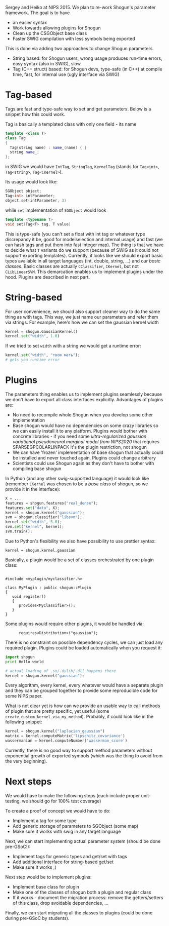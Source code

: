 Sergey and Heiko at NIPS 2015. We plan to re-work Shogun's parameter framework. The goal is to have

 * an easier syntax
 * Work towards allowing plugins for Shogun
 * Clean up the CSGObject base class
 * Faster SWIG compilation with less symbols being exported

This is done via adding two approaches to change Shogun parameters.
 * String based: for Shogun users, wrong usage produces run-time errors, easy syntax (also in SWIG), slow
 * Tag (C++ struct) based: for Shogun devs, type-safe (in C++) at compile time, fast, for internal use (ugly interface via SWIG)

Tag-based
=========

Tags are fast and type-safe way to set and get parameters. Below is a snippet how this could work.

Tag is basically a templated class with only one field - its name
```cpp
template <class T>
class Tag 
{
  Tag(string name) : name_(name) { }
  string name_;
};
```
in SWIG we would have `IntTag`, `StringTag`, `KernelTag` (stands for `Tag<int>`, `Tag<string>`, `Tag<CKernel>`).

Its usage would look like: 
```cpp
SGObject object;
Tag<int> intParameter;
object.set(intParameter, 3)
```
while `set` implementation of `SGObject` would look
```cpp
template <typename T>
void set(Tag<T> tag, T value)
```

This is type-safe (you can't set a float with int tag or whatever type discrepancy it be, good for modelselection and internal usage) and fast (we can hash tags and put them into fast integer map). The thing is that we have to decide what `T` variants do we support (because of SWIG as it could not support exporting templates). Currently, it looks like we should export basic types available in all target languages (int, double, string, ...) and our *basic classes*. Basic classes are actually `CClassifier`, `CKernel`, but not `CLibLinearSVM`. This demarcation enables us to implement plugins under the hood. Plugins are described in next part.

String-based
============

For user convenience, we should also support cleaner way to do the same thing as with tags. This way, we just name our parameters and refer them via strings. For example, here's how we can set the gaussian kernel width 

```python
kernel = shogun.GaussianKernel()
kernel.set("width", 1.0)
```

If we tried to set `width` with a string we would get a runtime error:

```python
kernel.set("width", "твою мать");
# gets you runtime error
```

Plugins
=======

The parameters thing enables us to implement plugins seamlessly because we don't have to export all class interfaces explicitly. Advantages of plugins are:

* No need to recompile whole Shogun when you develop some other implementation
* Base shogun would have no dependencies on some crazy libraries so we can easily install it to any platform. Plugins would bother with concrete libraries - if you need some *ultra-regularized gaussian variational pseudoneural marginal model from NIPS2020* that requires SPARSEGPCOLARLINPACK it's the plugin restriction, not shogun
* We can have 'frozen' implementation of base shogun that actually could be installed and never touched again. Plugins could change arbitrary
* Scientists could use Shogun again as they don't have to bother with compiling base shogun

In Python (and any other swig-supported language) it would look like (remember `CKernel` was chosen to be a *base class* of shogun, so we provide it in the interface):

```python
X = ...
features = shogun.features("real_dense");
features.set("data", X);
kernel = shogun.kernel("gaussian");
svm = shogun.classifier("libsvm");
kernel.set("width", 5.0);
svm.set("kernel", kernel);
svm.train();
``` 

Due to Python's flexibility we also have possibility to use prettier syntax:
```
kernel = shogun.kernel.gaussian
```

Basically, a plugin would be a set of classes orchestrated by one plugin class:

```

#include <myplugin/myclassifier.h>

class MyPlugin : public shogun::Plugin
{
   void register()
   {
      provides<MyClassifier>();
   }
}
```

Some plugins would require other plugins, it would be handled via:

```
      requires<Distribution>("gaussian");
```

There is no constraint on possible dependency cycles, we can just load any required plugin. Plugins could be loaded automatically when you request it:

```python
import shogun
print Hello world

# actual loading of .so/.dylib/.dll happens there
kernel = shogun.kernel("gaussian");
```

Every algorithm, every kernel, every whatever would have a separate plugin and they can be grouped together to provide some reproducible code for some NIPS paper.

What is not clear yet is how can we provide an usable way to call methods of plugin that are pretty specific, yet useful (some `create_custom_kernel_via_my_method`). Probably, it could look like in the following snippet:

```python
kernel = shogun.kernel("laplacian_gaussian")
matrix = kernel.computeMatrix('lipschitz_covariance')
wassermanian = kernel.computeNumber('wasserman_score')
```

Currently, there is no good way to support method parameters without exponential growth of exported symbols (which was the thing to avoid from the very beginning).  

Next steps
==========

We would have to make the following steps (each include proper unit-testing, we should go for 100% test coverage) 

To create a proof of concept we would have to do:
* Implement a tag for some type
* Add generic storage of parameters to SGObject (some map)
* Make sure it works with swig in any target language 

Next, we can start implementing actual parameter system (should be done pre-GSoC!):

* Implement tags for generic types and get/set with tags
* Add additional interface for string-based get/set
* Make sure it works ;)

Next step would be to implement plugins:
* Implement base class for plugin
* Make one of the classes of shogun both a plugin and regular class
* If it works - document the migration process: remove the getters/setters of this class, drop avoidable dependencies, ...

Finally, we can start migrating all the classes to plugins (could be done during pre-GSoC by students).